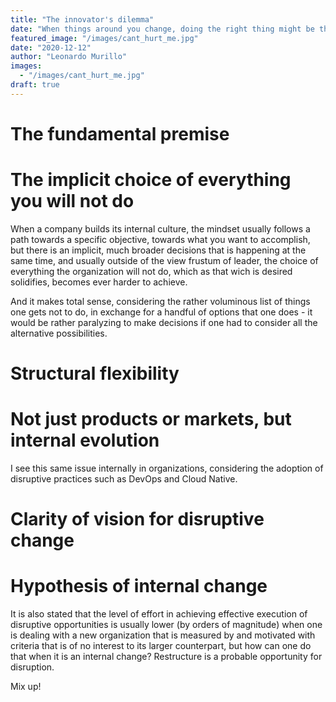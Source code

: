 ```yaml
---
title: "The innovator's dilemma"
date: "When things around you change, doing the right thing might be the wrong thing. Plus the gravity pull of the well established."
featured_image: "/images/cant_hurt_me.jpg"
date: "2020-12-12"
author: "Leonardo Murillo"
images:
  - "/images/cant_hurt_me.jpg"
draft: true
---
```

# The fundamental premise

# The implicit choice of everything you will not do

When a company builds its internal culture, the mindset usually follows a path towards a specific objective, towards what you want to accomplish, but there is an implicit, much broader decisions that is happening at the same time, and usually outside of the view frustum of leader, the choice of everything the organization will not do, which as that wich is desired solidifies, becomes ever harder to achieve.

And it makes total sense, considering the rather voluminous list of things one gets not to do, in exchange for a handful of options that one does - it would be rather paralyzing to make decisions if one had to consider all the alternative possibilities.

# Structural flexibility



# Not just products or markets, but internal evolution

I see this same issue internally in organizations, considering the adoption of disruptive practices such as DevOps and Cloud Native.

# Clarity of vision for disruptive change

# Hypothesis of internal change

It is also stated that the level of effort in achieving effective execution of disruptive opportunities is usually lower (by orders of magnitude) when one is dealing with a new organization that is measured by and motivated with criteria that is of no interest to its larger counterpart, but how can one do that when it is an internal change? Restructure is a probable opportunity for disruption.

Mix up!